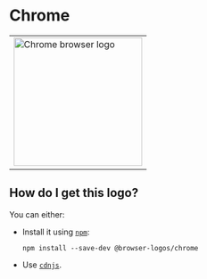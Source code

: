 # Chrome

<table>
    <tr height=240>
        <td>
            <a href="https://github.com/alrra/browser-logos/tree/1b7bd0c94d43d4ce8c991eff42fbcaa42e02b483/src/chrome">
                <img width=230 src="https://raw.githubusercontent.com/alrra/browser-logos/1b7bd0c94d43d4ce8c991eff42fbcaa42e02b483/src/chrome/chrome.svg?sanitize=true" alt="Chrome browser logo">
            </a>
        </td>
    </tr>
</table>

## How do I get this logo?

You can either:

* Install it using [`npm`][npm]:

  `npm install --save-dev @browser-logos/chrome`

* Use [`cdnjs`][cdnjs].

<!-- Link labels: -->

[cdnjs]: https://cdnjs.com/libraries/browser-logos
[npm]: https://www.npmjs.com/

